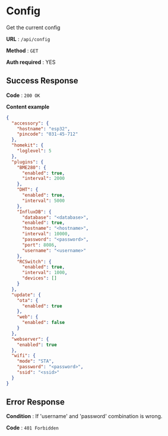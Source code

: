 # Config

Get the current config

**URL** : `/api/config`

**Method** : `GET`

**Auth required** : YES


## Success Response

**Code** : `200 OK`

**Content example**

```json
{
  "accessory": {
    "hostname": "esp32",
    "pincode": "031-45-712"
  },
  "homekit": {
    "loglevel": 5
  },
  "plugins": {
    "BME280": {
      "enabled": true,
      "interval": 2000
    },
    "DHT": {
      "enabled": true,
      "interval": 5000
    },
    "InfluxDB": {
      "database": "<database>",
      "enabled": true,
      "hostname": "<hostname>",
      "interval": 10000,
      "password": "<password>",
      "port": 8086,
      "username": "<username>"
    },
    "RCSwitch": {
      "enabled": true,
      "interval": 1000,
      "devices": []
    }
  },
  "update": {
    "ota": {
      "enabled": true
    },
    "web": {
      "enabled": false
    }
  },
  "webserver": {
    "enabled": true
  },
  "wifi": {
    "mode": "STA",
    "password": "<password>",
    "ssid": "<ssid>"
  }
}
```

## Error Response

**Condition** : If 'username' and 'password' combination is wrong.

**Code** : `401 Forbidden`